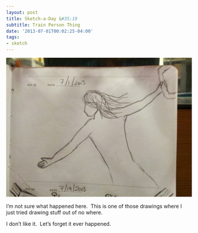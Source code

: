 ```yaml
---
layout: post
title: Sketch-a-Day &#35;19
subtitle: Train Person Thing
date: '2013-07-01T00:02:25-04:00'
tags:
- sketch
---
```

![](/images/sketches/sad19-train-person.jpg)

I’m not sure what happened here.  This is one of those drawings where I just tried drawing stuff out of no where.

I don’t like it.  Let’s forget it ever happened.
